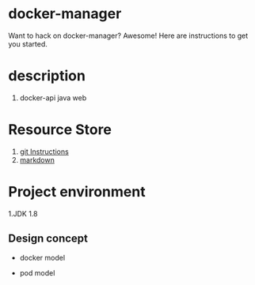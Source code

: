 # docker-manager
Want to hack on docker-manager? Awesome! Here are instructions to get you
started.

# description

1. docker-api java web 

# Resource Store

1. [git Instructions](https://www.liaoxuefeng.com/wiki/0013739516305929606dd18361248578c67b8067c8c017b000/00137628548491051ccfaef0ccb470894c858999603fedf000)
2. [markdown](https://www.appinn.com/markdown/)

# Project environment
 
1.JDK 1.8

## Design concept

* docker model
	
* pod model
